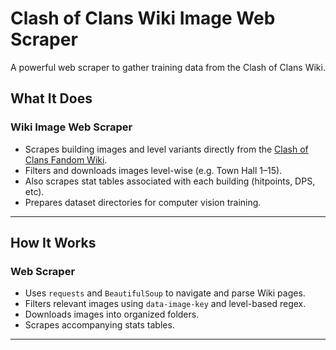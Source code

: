 #  Clash of Clans Wiki Image Web Scraper

A powerful web scraper to gather training data from the Clash of Clans Wiki.

##  What It Does

### Wiki Image Web Scraper
- Scrapes building images and level variants directly from the [Clash of Clans Fandom Wiki](https://clashofclans.fandom.com).
- Filters and downloads images level-wise (e.g. Town Hall 1–15).
- Also scrapes stat tables associated with each building (hitpoints, DPS, etc).
- Prepares dataset directories for computer vision training.

---

##  How It Works

###  Web Scraper
- Uses `requests` and `BeautifulSoup` to navigate and parse Wiki pages.
- Filters relevant images using `data-image-key` and level-based regex.
- Downloads images into organized folders.
- Scrapes accompanying stats tables.

---